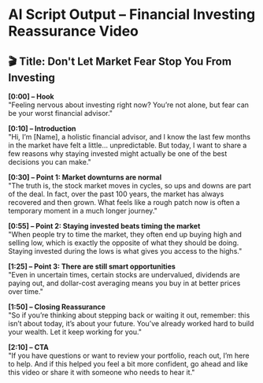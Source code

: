 # AI Script Output – Financial Investing Reassurance Video

## 🎬 Title: Don't Let Market Fear Stop You From Investing

**[0:00] – Hook**  
"Feeling nervous about investing right now? You’re not alone, but fear can be your worst financial advisor."

**[0:10] – Introduction**  
"Hi, I’m [Name], a holistic financial advisor, and I know the last few months in the market have felt a little… unpredictable. But today, I want to share a few reasons why staying invested might actually be one of the best decisions you can make."

**[0:30] – Point 1: Market downturns are normal**  
"The truth is, the stock market moves in cycles, so ups and downs are part of the deal. In fact, over the past 100 years, the market has always recovered and then grown. What feels like a rough patch now is often a temporary moment in a much longer journey."

**[0:55] – Point 2: Staying invested beats timing the market**  
"When people try to time the market, they often end up buying high and selling low, which is exactly the opposite of what they should be doing. Staying invested during the lows is what gives you access to the highs."

**[1:25] – Point 3: There are still smart opportunities**  
"Even in uncertain times, certain stocks are undervalued, dividends are paying out, and dollar-cost averaging means you buy in at better prices over time."

**[1:50] – Closing Reassurance**  
"So if you’re thinking about stepping back or waiting it out, remember: this isn’t about today, it’s about your future. You’ve already worked hard to build your wealth. Let it keep working for you."

**[2:10] – CTA**  
"If you have questions or want to review your portfolio, reach out, I’m here to help. And if this helped you feel a bit more confident, go ahead and like this video or share it with someone who needs to hear it."
